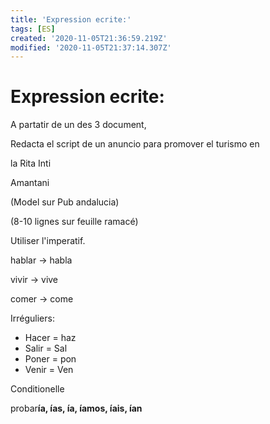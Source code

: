 ```yaml
---
title: 'Expression ecrite:'
tags: [ES]
created: '2020-11-05T21:36:59.219Z'
modified: '2020-11-05T21:37:14.307Z'
---
```


# Expression ecrite:

A partatir de un des 3 document, 

Redacta el script de un anuncio para promover el turismo en 

la Rita Inti

Amantani

(Model sur Pub andalucia) 

(8-10 lignes sur feuille ramacé)

Utiliser l'imperatif. 

hablar → habla

vivir → vive

comer → come

Irréguliers:

- Hacer = haz
- Salir = Sal
- Poner = pon
- Venir = Ven

Conditionelle 

probar**ía, ías, ía, íamos, íais, ían**
